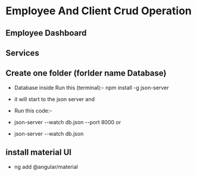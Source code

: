 # Employee And Client Crud Operation 
## Employee Dashboard
## Services


## Create one folder (forlder name Database) 
- Database inside Run this (terminal):-
   npm install -g json-server
- it will start to the json server and

- Run this code:-
- json-server --watch db.json --port 8000
or
- json-server --watch db.json


## install material UI
- ng add @angular/material
